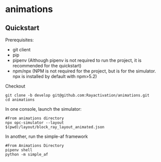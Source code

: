 # animations

## Quickstart
Prerequisites:
- git client
- pip
- pipenv (Although pipenv is not required to run the project, it is recommended for the quickstart)
- npm/npx (NPM is not required for the project, but is for the simulator. npx is installed by default with npm>5.2)

Checkout
```
git clone -b develop git@github.com:Rayactivation/animations.git
cd animations
```
In one console, launch the simulator:
```
#From animations directory
npx opc-simulator --layout $(pwd)/layout/block_ray_layout_animated.json
```
In another, run the simple-af framework
```
#From Animations Directory
pipenv shell
python -m simple_af
```
